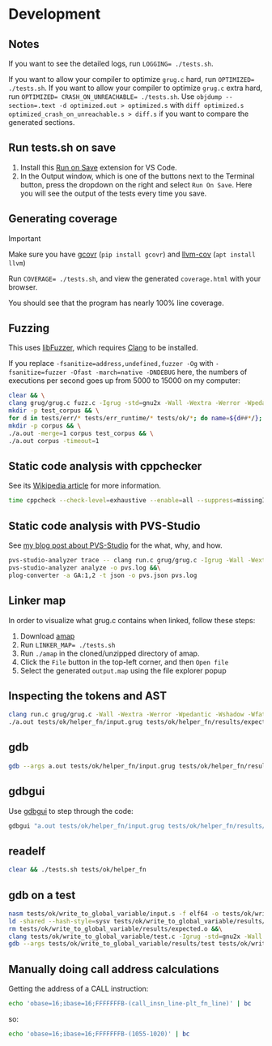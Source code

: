 # Development

## Notes

If you want to see the detailed logs, run `LOGGING= ./tests.sh`.

If you want to allow your compiler to optimize `grug.c` hard, run `OPTIMIZED= ./tests.sh`.
If you want to allow your compiler to optimize `grug.c` extra hard, run `OPTIMIZED= CRASH_ON_UNREACHABLE= ./tests.sh`.
Use `objdump --section=.text -d optimized.out > optimized.s` with `diff optimized.s optimized_crash_on_unreachable.s > diff.s` if you want to compare the generated sections.

## Run tests.sh on save

1. Install this [Run on Save](https://marketplace.visualstudio.com/items?itemName=emeraldwalk.RunOnSave) extension for VS Code.
2. In the Output window, which is one of the buttons next to the Terminal button, press the dropdown on the right and select `Run On Save`. Here you will see the output of the tests every time you save.

## Generating coverage

> [!IMPORTANT]
> Make sure you have [gcovr](https://gcovr.com/en/stable/installation.html) (`pip install gcovr`) and [llvm-cov](https://llvm.org/docs/CommandGuide/llvm-cov.html) (`apt install llvm`)

Run `COVERAGE= ./tests.sh`, and view the generated `coverage.html` with your browser.

You should see that the program has nearly 100% line coverage.

## Fuzzing

This uses [libFuzzer](https://llvm.org/docs/LibFuzzer.html), which requires [Clang](https://en.wikipedia.org/wiki/Clang) to be installed.

If you replace `-fsanitize=address,undefined,fuzzer -Og` with `-fsanitize=fuzzer -Ofast -march=native -DNDEBUG` here, the numbers of executions per second goes up from 5000 to 15000 on my computer:

```bash
clear && \
clang grug/grug.c fuzz.c -Igrug -std=gnu2x -Wall -Wextra -Werror -Wpedantic -Wstrict-prototypes -Wshadow -Wuninitialized -Wfatal-errors -Wno-language-extension-token -Wno-unused-parameter -g -rdynamic -fsanitize=address,undefined,fuzzer -Og && \
mkdir -p test_corpus && \
for d in tests/err/* tests/err_runtime/* tests/ok/*; do name=${d##*/}; cp $d/input.grug test_corpus/$name.grug; done && \
mkdir -p corpus && \
./a.out -merge=1 corpus test_corpus && \
./a.out corpus -timeout=1
```

## Static code analysis with cppchecker

See its [Wikipedia article](https://en.wikipedia.org/wiki/Cppcheck) for more information.

```bash
time cppcheck --check-level=exhaustive --enable=all --suppress=missingIncludeSystem --suppress=constParameterPointer --suppress=constVariablePointer --suppress=constStatement grug/grug.c >cppcheck_2.log 2>&1
```

## Static code analysis with PVS-Studio

See [my blog post about PVS-Studio](https://mynameistrez.github.io/2024/08/19/static-c-analysis-with-pvs-studio.html) for the what, why, and how.

```bash
pvs-studio-analyzer trace -- clang run.c grug/grug.c -Igrug -Wall -Wextra -Werror -Wpedantic -Wstrict-prototypes -Wshadow -Wuninitialized -Wfatal-errors -g -fsanitize=address,undefined -Og &&\
pvs-studio-analyzer analyze -o pvs.log &&\
plog-converter -a GA:1,2 -t json -o pvs.json pvs.log
```

## Linker map

In order to visualize what grug.c contains when linked, follow these steps:

1. Download [amap](https://www.sikorskiy.net/info/prj/amap/index.html)
2. Run `LINKER_MAP= ./tests.sh`
3. Run `./amap` in the cloned/unzipped directory of amap.
4. Click the `File` button in the top-left corner, and then `Open file`
5. Select the generated `output.map` using the file explorer popup

## Inspecting the tokens and AST

```bash
clang run.c grug/grug.c -Wall -Wextra -Werror -Wpedantic -Wshadow -Wfatal-errors -g -Igrug -fsanitize=address,undefined -DLOGGING && \
./a.out tests/ok/helper_fn/input.grug tests/ok/helper_fn/results/expected.so
```

## gdb

```bash
gdb --args a.out tests/ok/helper_fn/input.grug tests/ok/helper_fn/results/expected.so
```

## gdbgui

Use [gdbgui](https://www.gdbgui.com/) to step through the code:

```bash
gdbgui "a.out tests/ok/helper_fn/input.grug tests/ok/helper_fn/results/expected.so"
```

## readelf

```bash
clear && ./tests.sh tests/ok/helper_fn
```

## gdb on a test

```bash
nasm tests/ok/write_to_global_variable/input.s -f elf64 -o tests/ok/write_to_global_variable/results/expected.o &&\
ld -shared --hash-style=sysv tests/ok/write_to_global_variable/results/expected.o -o tests/ok/write_to_global_variable/results/expected.so &&\
rm tests/ok/write_to_global_variable/results/expected.o &&\
clang tests/ok/write_to_global_variable/test.c -Igrug -std=gnu2x -Wall -Wextra -Werror -Wpedantic -Wstrict-prototypes -Wuninitialized -Wfatal-errors -g -Og -rdynamic -o tests/ok/write_to_global_variable/results/test &&\
gdb --args tests/ok/write_to_global_variable/results/test tests/ok/write_to_global_variable/results/expected.so
```

## Manually doing call address calculations

Getting the address of a CALL instruction:

```bash
echo 'obase=16;ibase=16;FFFFFFFB-(call_insn_line-plt_fn_line)' | bc
```

so:

```bash
echo 'obase=16;ibase=16;FFFFFFFB-(1055-1020)' | bc
```
